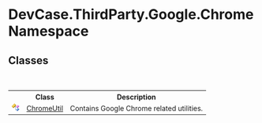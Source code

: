 # DevCase.ThirdParty.Google.Chrome Namespace
 




## Classes
&nbsp;<table><tr><th></th><th>Class</th><th>Description</th></tr><tr><td>![Public class](media/pubclass.gif "Public class")</td><td><a href="T_DevCase_ThirdParty_Google_Chrome_ChromeUtil">ChromeUtil</a></td><td>
Contains Google Chrome related utilities.</td></tr></table>&nbsp;
